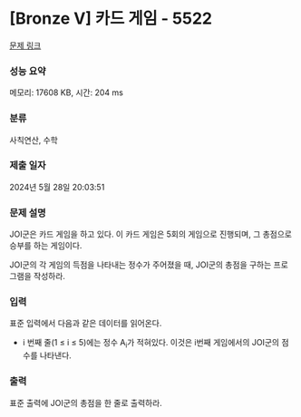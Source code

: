 # [Bronze V] 카드 게임 - 5522 

[문제 링크](https://www.acmicpc.net/problem/5522) 

### 성능 요약

메모리: 17608 KB, 시간: 204 ms

### 분류

사칙연산, 수학

### 제출 일자

2024년 5월 28일 20:03:51

### 문제 설명

<p>JOI군은 카드 게임을 하고 있다. 이 카드 게임은 5회의 게임으로 진행되며, 그 총점으로 승부를 하는 게임이다.</p>

<p>JOI군의 각 게임의 득점을 나타내는 정수가 주어졌을 때, JOI군의 총점을 구하는 프로그램을 작성하라.</p>

### 입력 

 <p>표준 입력에서 다음과 같은 데이터를 읽어온다.</p>

<ul>
	<li>i 번째 줄(1 ≤ i ≤ 5)에는 정수 A<sub>i</sub>가 적혀있다. 이것은 i번째 게임에서의 JOI군의 점수를 나타낸다.</li>
</ul>

### 출력 

 <p>표준 출력에 JOI군의 총점을 한 줄로 출력하라.</p>

